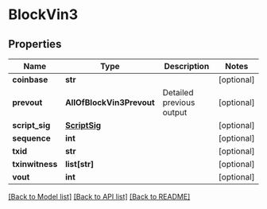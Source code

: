 # BlockVin3

## Properties
Name | Type | Description | Notes
------------ | ------------- | ------------- | -------------
**coinbase** | **str** |  | [optional] 
**prevout** | **AllOfBlockVin3Prevout** | Detailed previous output | [optional] 
**script_sig** | [**ScriptSig**](ScriptSig.md) |  | [optional] 
**sequence** | **int** |  | [optional] 
**txid** | **str** |  | [optional] 
**txinwitness** | **list[str]** |  | [optional] 
**vout** | **int** |  | [optional] 

[[Back to Model list]](../README.md#documentation-for-models) [[Back to API list]](../README.md#documentation-for-api-endpoints) [[Back to README]](../README.md)

